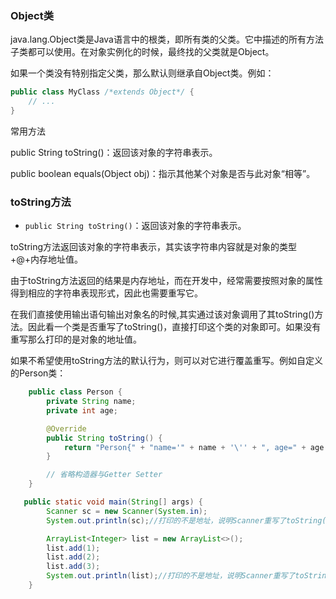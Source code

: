 ### Object类

java.lang.Object类是Java语言中的根类，即所有类的父类。它中描述的所有方法子类都可以使用。在对象实例化的时候，最终找的父类就是Object。

如果一个类没有特别指定父类，那么默认则继承自Object类。例如：

```java
public class MyClass /*extends Object*/ {
  	// ...
}
```
常用方法

public String toString()：返回该对象的字符串表示。

public boolean equals(Object obj)：指示其他某个对象是否与此对象“相等”。

### toString方法

* `public String toString()`：返回该对象的字符串表示。

toString方法返回该对象的字符串表示，其实该字符串内容就是对象的类型+@+内存地址值。

由于toString方法返回的结果是内存地址，而在开发中，经常需要按照对象的属性得到相应的字符串表现形式，因此也需要重写它。

在我们直接使用输出语句输出对象名的时候,其实通过该对象调用了其toString()方法。因此看一个类是否重写了toString()，直接打印这个类的对象即可。如果没有重写那么打印的是对象的地址值。

如果不希望使用toString方法的默认行为，则可以对它进行覆盖重写。例如自定义的Person类：

```java
    public class Person {  
        private String name;
        private int age;

        @Override
        public String toString() {
            return "Person{" + "name='" + name + '\'' + ", age=" + age + '}';
        }

        // 省略构造器与Getter Setter
    }

   public static void main(String[] args) {
        Scanner sc = new Scanner(System.in);
        System.out.println(sc);//打印的不是地址，说明Scanner重写了toString()方法。

        ArrayList<Integer> list = new ArrayList<>();
        list.add(1);
        list.add(2);
        list.add(3);
        System.out.println(list);//打印的不是地址，说明Scanner重写了toString()方法。
    }
```
